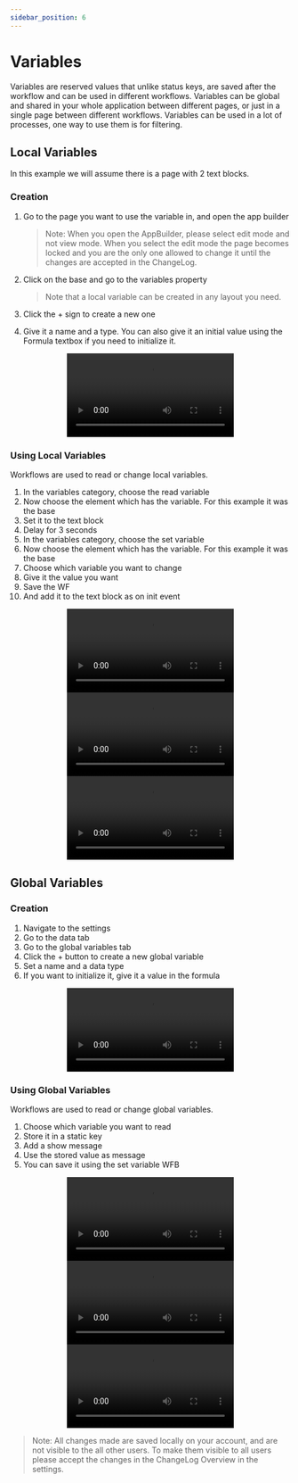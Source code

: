 ```yaml
---
sidebar_position: 6
---
```


# Variables

Variables are reserved values that unlike status keys, are saved after the workflow and can be used in different workflows. Variables can be global and shared in your whole application between different pages, or just in a single page between different workflows. Variables can be used in a lot of processes, one way to use them is for filtering.

## Local Variables

In this example we will assume there is a page with 2 text blocks.

### Creation

1. Go to the page you want to use the variable in, and open the app builder

   > Note: When you open the AppBuilder, please select edit mode and not view mode. When you select the edit mode the page becomes locked and you are the only one allowed to change it until the changes are accepted in the ChangeLog.

2. Click on the base and go to the variables property
   > Note that a local variable can be created in any layout you need.
3. Click the + sign to create a new one
4. Give it a name and a type. You can also give it an initial value using the Formula textbox if you need to initialize it.

<center>

<video controls="controls">
  <source src="/media/tut6-1.mov" />
</video>

</center>

### Using Local Variables

Workflows are used to read or change local variables.

1. In the variables category, choose the read variable
2. Now choose the element which has the variable. For this example it was the base
3. Set it to the text block
4. Delay for 3 seconds
5. In the variables category, choose the set variable
6. Now choose the element which has the variable. For this example it was the base
7. Choose which variable you want to change
8. Give it the value you want
9. Save the WF
10. And add it to the text block as on init event

<center>

<video controls="controls">
  <source src="/media/tut6-2.mov" />
</video>

</center>

<center>

<video controls="controls">
  <source src="/media/tut6-3.mov" />
</video>

</center>

<center>

<video controls="controls">
  <source src="/media/tut6-4.mov" />
</video>

</center>

## Global Variables

### Creation

1. Navigate to the settings
2. Go to the data tab
3. Go to the global variables tab
4. Click the + button to create a new global variable
5. Set a name and a data type
6. If you want to initialize it, give it a value in the formula

<center>

<video controls="controls">
  <source src="/media/tut6-5.mov" />
</video>

</center>

### Using Global Variables

Workflows are used to read or change global variables.

1. Choose which variable you want to read
2. Store it in a static key
3. Add a show message
4. Use the stored value as message
5. You can save it using the set variable WFB

<center>

<video controls="controls">
  <source src="/media/tut6-6.mov" />
</video>

</center>

<center>

<video controls="controls">
  <source src="/media/tut6-7.mov" />
</video>

</center>

<center>

<video controls="controls">
  <source src="/media/tut6-8.mov" />
</video>

</center>

> Note: All changes made are saved locally on your account, and are not visible to the all other users. To make them visible to all users please accept the changes in the ChangeLog Overview in the settings.
